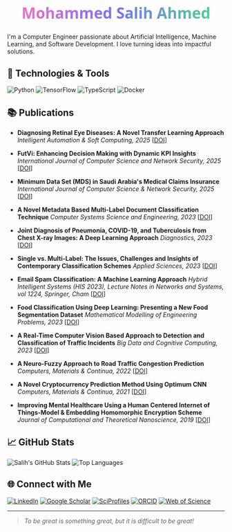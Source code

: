 <h1 style="
  font-size: 2.5em;
  background: linear-gradient(90deg, #ff6ec4, #7873f5, #4ade80);
  -webkit-background-clip: text;
  -webkit-text-fill-color: transparent;
  animation: glow 2s ease-in-out infinite;
  text-align: center;
  font-family: 'Segoe UI', sans-serif;
">
  Mohammed Salih Ahmed
</h1>

I'm a Computer Engineer passionate about Artificial Intelligence, Machine Learning, and Software Development. I love turning ideas into impactful solutions.

## 🔧 Technologies & Tools

![Python](https://img.shields.io/badge/-Python-3776AB?style=flat&logo=python&logoColor=white)
![TensorFlow](https://img.shields.io/badge/-TensorFlow-FF6F00?style=flat&logo=tensorflow&logoColor=white)
![TypeScript](https://img.shields.io/badge/-TypeScript-3178C6?style=flat&logo=typescript&logoColor=white)
![Docker](https://img.shields.io/badge/-Docker-2496ED?style=flat&logo=docker&logoColor=white)

## 📚 Publications
- **Diagnosing Retinal Eye Diseases: A Novel Transfer Learning Approach**
*Intelligent Automation & Soft Computing, 2025*
[[DOI](https://doi.org/10.32604/iasc.2025.059080)]

- **FutVi: Enhancing Decision Making with Dynamic KPI Insights**
*International Journal of Computer Science and Network Security, 2025*
[[DOI](https://doi.org/10.22937/IJCSNS.2025.25.4.4)]

- **Minimum Data Set (MDS) in Saudi Arabia's Medical Claims Insurance**
*International Journal of Computer Science & Network Security, 2025*
[[DOI](https://doi.org/10.22937/IJCSNS.2025.25.2.5)]

- **A Novel Metadata Based Multi-Label Document Classification Technique**
*Computer Systems Science and Engineering, 2023*
[[DOI](https://doi.org/10.32604/csse.2023.033844])]

- **Joint Diagnosis of Pneumonia, COVID-19, and Tuberculosis from Chest X-ray Images: A Deep Learning Approach**
*Diagnostics, 2023*
[[DOI](https://doi.org/10.3390/diagnostics13152562])]

- **Single vs. Multi-Label: The Issues, Challenges and Insights of Contemporary Classification Schemes**
*Applied Sciences, 2023*
[[DOI](https://doi.org/10.3390/app13116804)]

- **Email Spam Classification: A Machine Learning Approach**
*Hybrid Intelligent Systems (HIS 2023), Lecture Notes in Networks and Systems, vol 1224, Springer, Cham*
[[DOI](https://doi.org/10.1007/978-3-031-78925-0_14)]

- **Food Classification Using Deep Learning: Presenting a New Food Segmentation Dataset**
*Mathematical Modelling of Engineering Problems, 2023*
[[DOI](https://doi.org/10.18280/mmep.100336)]

- **A Real-Time Computer Vision Based Approach to Detection and Classification of Traffic Incidents**
*Big Data and Cognitive Computing, 2023*
[[DOI](https://doi.org/10.3390/bdcc7010022)]

- **A Neuro-Fuzzy Approach to Road Traffic Congestion Prediction**
*Computers, Materials & Continua, 2022*
[[DOI](https://doi.org/10.32604/cmc.2022.027925)]

- **A Novel Cryptocurrency Prediction Method Using Optimum CNN**
*Computers, Materials & Continua, 2021*
[[DOI](https://doi.org/10.32604/cmc.2022.020823)]

- **Improving Mental Healthcare Using a Human Centered Internet of Things-Model & Embedding Homomorphic Encryption Scheme**
*Journal of Computational and Theoretical Nanoscience, 2019*
[[DOI](https://doi.org/10.1166/jctn.2019.8149)]


## 📈 GitHub Stats

![Salih's GitHub Stats](https://github-readme-stats.vercel.app/api?username=salihmk&show_icons=true&theme=radical)
![Top Languages](https://github-readme-stats.vercel.app/api/top-langs/?username=salihmk&layout=compact&theme=radical)

## 🌐 Connect with Me

[![LinkedIn](https://img.shields.io/badge/-LinkedIn-0077B5?style=flat&logo=linkedin&logoColor=white)](https://www.linkedin.com/in/salihmk)
[![Google Scholar](https://img.shields.io/badge/-Google%20Scholar-4285F4?style=flat&logo=google-scholar&logoColor=white)](https://scholar.google.com/citations?user=YOUR_ID)
[![SciProfiles](https://img.shields.io/badge/-SciProfiles-1A76D2?style=flat&logo=data:image/svg+xml;base64,PHN2ZyBmaWxsPSIjZmZmIiB4bWxucz0iaHR0cDovL3d3dy53My5vcmcvMjAwMC9zdmciIHdpZHRoPSIxNiIgaGVpZ2h0PSIxNiIgdmlld0JveD0iMCAwIDE2IDE2Ij48cGF0aCBkPSJNOCwwQzMuNTgyLDAwLDAuMDAwLDMuNTgyLDAuMDAwLDhDMC4wMDAsMTIuNDgyLDMuNTgyLDE2LDgsMTZDMTIuNDgyLDE2LDE2LDAuMDAwLDE2LDhDMTYsMy41ODIsMTIuNDgyLDAwLDgsMFogTTgsMS41QzExLjU4MiwxLjUsMTQuNSw0LjQxOCwxNC41LDhDMTQuNSwxMS41ODIsMTEuNTgyLDE0LjUsOCwxNC41QzQuNDE4LDE0LjUsMS41LDExLjU4MiwxLjUsOEMxLjUsNC40MTgsNC40MTgsMS41LDgsMS41WiIvPjwvc3ZnPg==&logoColor=white)](https://sciprofiles.com/profile/2582236)
[![ORCID](https://img.shields.io/badge/-ORCID-000000?style=flat&logo=orcid&logoColor=brightgreen)](https://orcid.org/0000-0003-3449-3125)
[![Web of Science](https://img.shields.io/badge/-Web%20of%20Science-AB1368?style=flat&logo=clarivate&logoColor=white)](https://www.webofscience.com/wos/author/record/GWQ-8916-2022)

---

> *To be great is something great, but it is difficult to be great!* 
